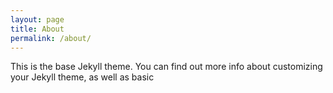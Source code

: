 ```yaml
---
layout: page	
title: About
permalink: /about/
---
```


This is the base Jekyll theme. You can find out more info about customizing your Jekyll theme, as well as basic 
